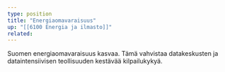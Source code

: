 ```yaml
---
type: position
title: "Energiaomavaraisuus"
up: "[[6100 Energia ja ilmasto]]"
related:
---
```


Suomen energiaomavaraisuus kasvaa. Tämä vahvistaa datakeskusten ja dataintensiivisen teollisuuden kestävää kilpailukykyä.